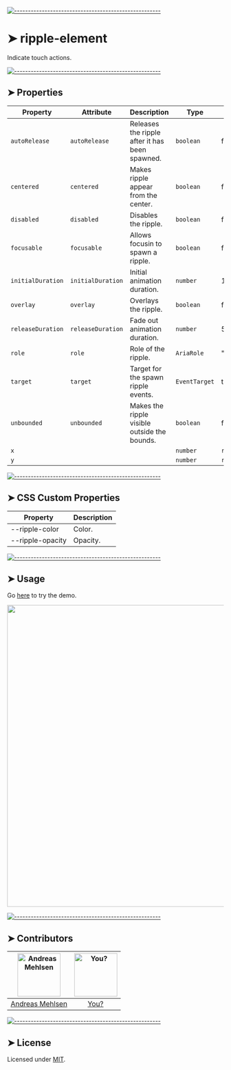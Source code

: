 
[![-----------------------------------------------------](https://raw.githubusercontent.com/andreasbm/readme/master/assets/lines/colored.png)](#ripple-element)

# ➤ ripple-element

Indicate touch actions.

[![-----------------------------------------------------](https://raw.githubusercontent.com/andreasbm/readme/master/assets/lines/colored.png)](#properties)

## ➤ Properties

| Property          | Attribute         | Description                                    | Type          | Default        |
|-------------------|-------------------|------------------------------------------------|---------------|----------------|
| `autoRelease`     | `autoRelease`     | Releases the ripple after it has been spawned. | `boolean`     | false          |
| `centered`        | `centered`        | Makes ripple appear from the center.           | `boolean`     | false          |
| `disabled`        | `disabled`        | Disables the ripple.                           | `boolean`     | false          |
| `focusable`       | `focusable`       | Allows focusin to spawn a ripple.              | `boolean`     | false          |
| `initialDuration` | `initialDuration` | Initial animation duration.                    | `number`      | 1000           |
| `overlay`         | `overlay`         | Overlays the ripple.                           | `boolean`     | false          |
| `releaseDuration` | `releaseDuration` | Fade out animation duration.                   | `number`      | 500            |
| `role`            | `role`            | Role of the ripple.                            | `AriaRole`    | "presentation" |
| `target`          | `target`          | Target for the spawn ripple events.            | `EventTarget` | this           |
| `unbounded`       | `unbounded`       | Makes the ripple visible outside the bounds.   | `boolean`     | false          |
| `x`               |                   |                                                | `number`      | `required`     |
| `y`               |                   |                                                | `number`      | `required`     |


[![-----------------------------------------------------](https://raw.githubusercontent.com/andreasbm/readme/master/assets/lines/colored.png)](#css-custom-properties)

## ➤ CSS Custom Properties

| Property         | Description |
|------------------|-------------|
| --ripple-color   | Color.      |
| --ripple-opacity | Opacity.    |



[![-----------------------------------------------------](https://raw.githubusercontent.com/andreasbm/readme/master/assets/lines/colored.png)](#usage)

## ➤ Usage

Go [here](https://weightless.dev/elements/ripple) to try the demo.

<a href="https://weightless.dev/elements/ripple" align="center">
  <img src="https://raw.githubusercontent.com/andreasbm/elements/master/screenshots/ripple-element.png?token=AF-iBfW58puayCKEgAhQxjkFbGJsFLBeks5chEq4wA%3D%3D" width="700" />
</a>


[![-----------------------------------------------------](https://raw.githubusercontent.com/andreasbm/readme/master/assets/lines/colored.png)](#contributors)

## ➤ Contributors
	
|[<img alt="Andreas Mehlsen" src="https://avatars1.githubusercontent.com/u/6267397?s=460&v=4" width="100">](https://twitter.com/andreasmehlsen) | [<img alt="You?" src="https://joeschmoe.io/api/v1/random" width="100">](https://github.com/andreasbm/weightless/blob/master/CONTRIBUTING.md)|
|:---: | :---:|
|[Andreas Mehlsen](https://twitter.com/andreasmehlsen) | [You?](https://github.com/andreasbm/weightless/blob/master/CONTRIBUTING.md)|

[![-----------------------------------------------------](https://raw.githubusercontent.com/andreasbm/readme/master/assets/lines/colored.png)](#license)

## ➤ License
	
Licensed under [MIT](https://opensource.org/licenses/MIT).